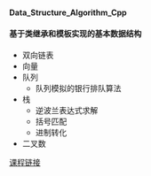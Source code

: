 #### Data_Structure_Algorithm_Cpp
#### 基于类继承和模板实现的基本数据结构
* 双向链表
* 向量
* 队列
    - 队列模拟的银行排队算法
* 栈
    - 逆波兰表达式求解
    - 括号匹配
    - 进制转化
* 二叉数

[课程链接](https://www.xuetangx.com/course/THU08091000384/7755489)


